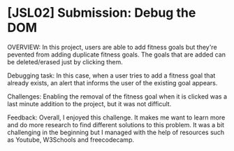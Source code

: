 # [JSL02] Submission: Debug the DOM

OVERVIEW:
In this project, users are able to add fitness goals but they're pevented from adding duplicate fitness goals. The goals that are added can be deleted/erased just by clicking them. 

Debugging task:
In this case, when a user tries to add a fitness goal that already exists, an alert that informs the user of the existing goal appears.

Challenges:
Enabling the removal of the fitness goal when it is clicked was a last minute addition to the project, but it was not difficult.

Feedback:
Overall, I enjoyed this challenge. It makes me want to learn more and do more research to find different solutions to this problem. It was a bit challenging in the beginning but I managed with the help of resources such as Youtube, W3Schools and freecodecamp.





